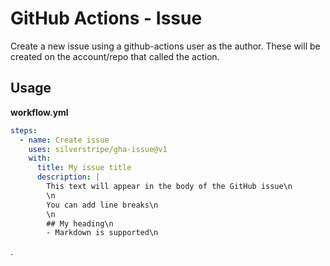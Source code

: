 # GitHub Actions - Issue

Create a new issue using a github-actions user as the author. These will be created on the account/repo that called the action.

## Usage

**workflow.yml**
```yml
steps:
  - name: Create issue
    uses: silverstripe/gha-issue@v1
    with:
      title: My issue title
      description: |
        This text will appear in the body of the GitHub issue\n
        \n
        You can add line breaks\n
        \n
        ## My heading\n
        - Markdown is supported\n
```

.
